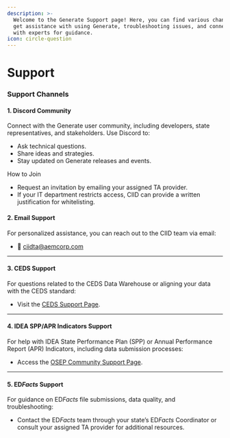 ```yaml
---
description: >-
  Welcome to the Generate Support page! Here, you can find various channels to
  get assistance with using Generate, troubleshooting issues, and connecting
  with experts for guidance.
icon: circle-question
---
```


# Support

### Support Channels

#### 1. Discord Community

Connect with the Generate user community, including developers, state representatives, and stakeholders. Use Discord to:

* Ask technical questions.
* Share ideas and strategies.
* Stay updated on Generate releases and events.

How to Join

* Request an invitation by emailing your assigned TA provider.
* If your IT department restricts access, CIID can provide a written justification for whitelisting.

#### 2. Email Support

For personalized assistance, you can reach out to the CIID team via email:&#x20;

* 📧 [ciidta@aemcorp.com](mailto:ciidta@aemcorp.com)

***

#### 3. CEDS Support

For questions related to the CEDS Data Warehouse or aligning your data with the CEDS standard:

* Visit the [CEDS Support Page](https://ceds.ed.gov/requestAssistance.aspx).

***

#### 4. IDEA SPP/APR Indicators Support

For help with IDEA State Performance Plan (SPP) or Annual Performance Report (APR) Indicators, including data submission processes:

* Access the [OSEP Community Support Page](https://osep.communities.ed.gov/#program).

***

#### 5. E&#x44;_&#x46;acts_ Support

For guidance on E&#x44;_&#x46;acts_ file submissions, data quality, and troubleshooting:

* Contact the E&#x44;_&#x46;acts_ team through your state’s E&#x44;_&#x46;acts_ Coordinator or consult your assigned TA provider for additional resources.

